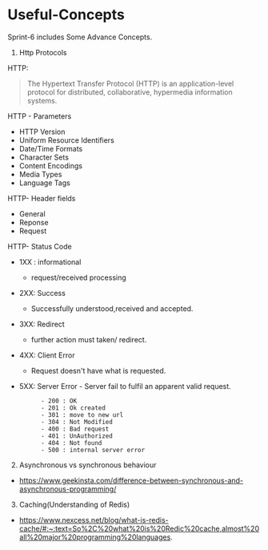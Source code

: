 # Useful-Concepts

Sprint-6 includes Some Advance Concepts.

1. Http Protocols

HTTP:

> The Hypertext Transfer Protocol (HTTP) is an application-level protocol for distributed, collaborative, hypermedia information systems.

HTTP - Parameters

- HTTP Version
- Uniform Resource Identifiers
- Date/Time Formats
- Character Sets
- Content Encodings
- Media Types
- Language Tags

HTTP- Header fields

- General
- Reponse
- Request

HTTP- Status Code

- 1XX : informational
  - request/received processing
- 2XX: Success
  - Successfully understood,received and accepted.
- 3XX: Redirect
  - further action must taken/ redirect.
- 4XX: Client Error
  - Request doesn't have what is requested.
- 5XX: Server Error - Server fail to fulfil an apparent valid request.

            - 200 : OK
            - 201 : Ok created
            - 301 : move to new url
            - 304 : Not Modified
            - 400 : Bad request
            - 401 : UnAuthorized
            - 404 : Not found
            - 500 : internal server error

2. Asynchronous vs synchronous behaviour

- https://www.geekinsta.com/difference-between-synchronous-and-asynchronous-programming/

3. Caching(Understanding of Redis)

- https://www.nexcess.net/blog/what-is-redis-cache/#:~:text=So%2C%20what%20is%20Redic%20cache,almost%20all%20major%20programming%20languages.

